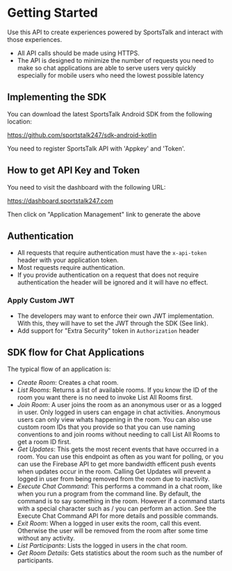 # Getting Started

Use this API to create experiences powered by SportsTalk and interact with those experiences.

* All API calls should be made using HTTPS.
* The API is designed to minimize the number of requests you need to make so chat applications are able to serve users very quickly especially for mobile users who need the lowest possible latency

## Implementing the SDK

You can download the latest SportsTalk Android SDK from the following location:

<https://github.com/sportstalk247/sdk-android-kotlin>

You need to register SportsTalk API with 'Appkey' and 'Token'.

## How to get API Key and Token

You need to visit the dashboard with the following URL:

<https://dashboard.sportstalk247.com>

Then click on "Application Management" link to generate the above

## Authentication

* All requests that require authentication must have the `x-api-token` header with your application token.
* Most requests require authentication.
* If you provide authentication on a request that does not require authentication the header will be ignored and it will have no effect.

### Apply Custom JWT

* The developers may want to enforce their own JWT implementation. With this, they will have to set the JWT through the SDK (See link). 
* Add support for "Extra Security" token in `Authorization` header

## SDK flow for Chat Applications

The typical flow of an application is:

* *Create Room*: Creates a chat room.
* *List Rooms*: Returns a list of available rooms. If you know the ID of the room you want there is no need to invoke List All Rooms first.
* *Join Room*: A user joins the room as an anonymous user or as a logged in user. Only logged in users can engage in chat activities. Anonymous users can only view whats happening in the room. You can also use custom room IDs that you provide so that you can use naming conventions to and join rooms without needing to call List All Rooms to get a room ID first.
* *Get Updates*: This gets the most recent events that have occurred in a room. You can use this endpoint as often as you want for polling, or you can use the Firebase API to get more bandwidth efficent push events when updates occur in the room. Calling Get Updates will prevent a logged in user from being removed from the room due to inactivity.
* *Execute Chat Command*: This performs a command in a chat room, like when you run a program from the command line. By default, the command is to say something in the room. However if a command starts with a special character such as / you can perform an action. See the Execute Chat Command API for more details and possible commands.
* *Exit Room*: When a logged in user exits the room, call this event. Otherwise the user will be removed from the room after some time without any activity.
* *List Participants*: Lists the logged in users in the chat room.
* *Get Room Details*: Gets statistics about the room such as the number of participants.
